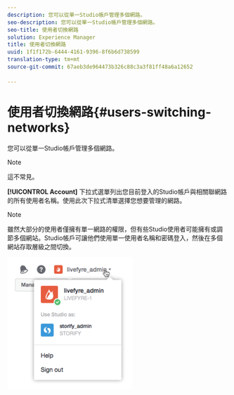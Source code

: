 ```yaml
---
description: 您可以從單一Studio帳戶管理多個網路。
seo-description: 您可以從單一Studio帳戶管理多個網路。
seo-title: 使用者切換網路
solution: Experience Manager
title: 使用者切換網路
uuid: 1f1f172b-6444-4161-9396-8f6b6d738599
translation-type: tm+mt
source-git-commit: 67aeb3de964473b326c88c3a3f81ff48a6a12652

---
```



# 使用者切換網路{#users-switching-networks}

您可以從單一Studio帳戶管理多個網路。

>[!NOTE]
>
>這不常見。

**[!UICONTROL Account]** 下拉式選單列出您目前登入的Studio帳戶與相關聯網路的所有使用者名稱。使用此次下拉式清單選擇您想要管理的網路。

>[!NOTE]
>
>雖然大部分的使用者僅擁有單一網路的權限，但有些Studio使用者可能擁有或調節多個網站。Studio帳戶可讓他們使用單一使用者名稱和密碼登入，然後在多個網站存取層級之間切換。

![](assets/UsersChangeAccount-285x300.png)

